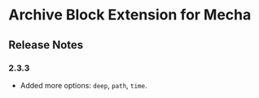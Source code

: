 Archive Block Extension for Mecha
=================================

Release Notes
-------------

### 2.3.3

 - Added more options: `deep`, `path`, `time`.
